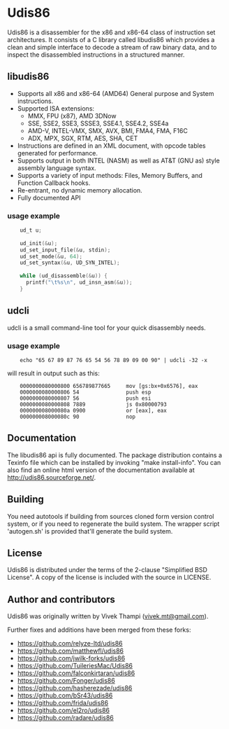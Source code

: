 # Udis86

Udis86 is a disassembler for the x86 and x86-64 class of instruction set
architectures. It consists of a C library called libudis86 which
provides a clean and simple interface to decode a stream of raw binary
data, and to inspect the disassembled instructions in a structured
manner.

## libudis86

- Supports all x86 and x86-64 (AMD64) General purpose and
    System instructions.
- Supported ISA extensions:
    - MMX, FPU (x87), AMD 3DNow
    - SSE, SSE2, SSE3, SSSE3, SSE4.1, SSE4.2, SSE4a
    - AMD-V, INTEL-VMX, SMX, AVX, BMI, FMA4, FMA, F16C
    - ADX, MPX, SGX, RTM, AES, SHA, CET  
- Instructions are defined in an XML document, with opcode
    tables generated for performance.
- Supports output in both INTEL (NASM) as well as AT&T (GNU as) style
    assembly language syntax.
- Supports a variety of input methods: Files, Memory Buffers, and
    Function Callback hooks.
- Re-entrant, no dynamic memory allocation.
- Fully documented API

### usage example

```c
    ud_t u;
    
    ud_init(&u);
    ud_set_input_file(&u, stdin);
    ud_set_mode(&u, 64);
    ud_set_syntax(&u, UD_SYN_INTEL);
    
    while (ud_disassemble(&u)) {
      printf("\t%s\n", ud_insn_asm(&u));
    }
```

## udcli

udcli is a small command-line tool for your quick disassembly needs.

### usage example

```shell
    echo "65 67 89 87 76 65 54 56 78 89 09 00 90" | udcli -32 -x 
```
will result in output such as this:
```
    0000000080000800 656789877665     mov [gs:bx+0x6576], eax
    0000000080000806 54               push esp
    0000000080000807 56               push esi
    0000000080000808 7889             js 0x80000793
    000000008000080a 0900             or [eax], eax
    000000008000080c 90               nop
```

## Documentation

The libudis86 api is fully documented. The package distribution contains
a Texinfo file which can be installed by invoking "make install-info".
You can also find an online html version of the documentation available
at http://udis86.sourceforge.net/.


## Building

You need autotools if building from sources cloned form version control
system, or if you need to regenerate the build system. The wrapper
script 'autogen.sh' is provided that'll generate the build system.


## License

Udis86 is distributed under the terms of the 2-clause "Simplified BSD
License".  A copy of the license is included with the source in LICENSE.

## Author and contributors

Udis86 was originally written by Vivek Thampi (vivek.mt@gmail.com).

Further fixes and additions have been merged from these forks:
- https://github.com/relyze-ltd/udis86
- https://github.com/matthewfl/udis86
- https://github.com/jwilk-forks/udis86
- https://github.com/TuileriesMac/Udis86
- https://github.com/falconkirtaran/udis86
- https://github.com/Fonger/udis86
- https://github.com/hasherezade/udis86
- https://github.com/bSr43/udis86
- https://github.com/frida/udis86
- https://github.com/el2ro/udis86
- https://github.com/radare/udis86 

